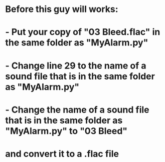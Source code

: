 # Before this guy will works:
#  - Put your copy of "03 Bleed.flac" in the same folder as "MyAlarm.py"
#  - Change line 29 to the name of a sound file that is in the same folder as "MyAlarm.py"
#  - Change the name of a sound file that is in the same folder as "MyAlarm.py" to "03 Bleed"
#    and convert it to a .flac file

